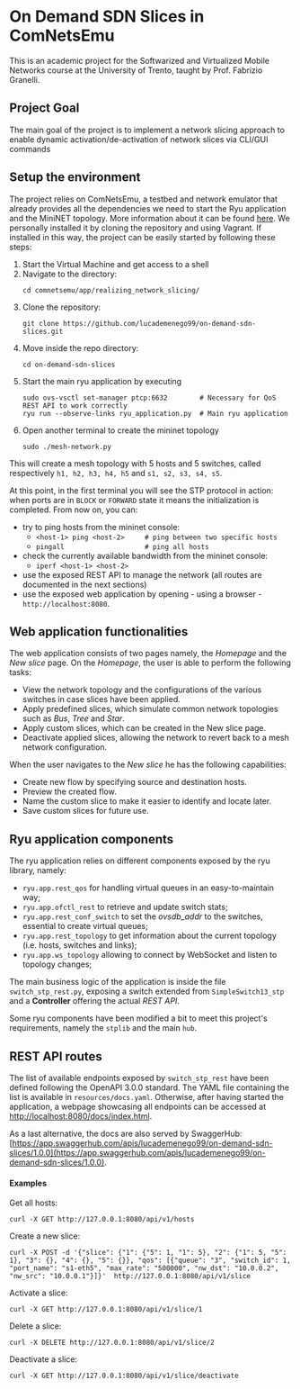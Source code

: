 # On Demand SDN Slices in ComNetsEmu
This is an academic project for the Softwarized and Virtualized Mobile Networks course at the University of Trento, taught by Prof. Fabrizio Granelli.

## Project Goal
The main goal of the project is to implement a network slicing approach to enable dynamic activation/de-activation of network slices via CLI/GUI commands

## Setup the environment
The project relies on ComNetsEmu, a testbed and network emulator that already provides all the dependencies we need to start the Ryu application and the MiniNET topology. More information about it can be found [here](https://git.comnets.net/public-repo/comnetsemu). We personally installed it by cloning the repository and using Vagrant. If installed in this way, the project can be easily started by following these steps:

1. Start the Virtual Machine and get access to a shell
2. Navigate to the directory:
    ```
    cd comnetsemu/app/realizing_network_slicing/
    ```
3. Clone the repository: 
    ```
    git clone https://github.com/lucademenego99/on-demand-sdn-slices.git
    ```
4. Move inside the repo directory: 
    ```
    cd on-demand-sdn-slices
    ```
5. Start the main ryu application by executing
    ```
    sudo ovs-vsctl set-manager ptcp:6632        # Necessary for QoS REST API to work correctly
    ryu run --observe-links ryu_application.py  # Main ryu application
    ```
6. Open another terminal to create the mininet topology
    ```
    sudo ./mesh-network.py
    ```

This will create a mesh topology with 5 hosts and 5 switches, called respectively `h1, h2, h3, h4, h5` and `s1, s2, s3, s4, s5`.

At this point, in the first terminal you will see the STP protocol in action: when ports are in `BLOCK` or `FORWARD` state it means the initialization is completed.
From now on, you can:
- try to ping hosts from the mininet console:
  - `<host-1> ping <host-2>     # ping between two specific hosts`
  - `pingall                    # ping all hosts`
- check the currently available bandwidth from the mininet console:
  - `iperf <host-1> <host-2>`
- use the exposed REST API to manage the network (all routes are documented in the next sections)
- use the exposed web application by opening - using a browser - `http://localhost:8080`.

## Web application functionalities
The web application consists of two pages namely, the *Homepage* and the *New slice* page. 
On the *Homepage*, the user is able to perform the following tasks:
- View the network topology and the configurations of the various switches in case slices have been applied.
- Apply predefined slices, which simulate common network topologies such as *Bus*, *Tree* and *Star*.
- Apply custom slices, which can be created in the New slice page.
- Deactivate applied slices, allowing the network to revert back to a mesh network configuration.

When the user navigates to the *New slice* he has the following capabilities:
- Create new flow by specifying source and destination hosts.
- Preview the created flow.
- Name the custom slice to make it easier to identify and locate later.
- Save custom slices for future use.

## Ryu application components

The ryu application relies on different components exposed by the ryu library, namely:
- `ryu.app.rest_qos` for handling virtual queues in an easy-to-maintain way;
- `ryu.app.ofctl_rest` to retrieve and update switch stats;
- `ryu.app.rest_conf_switch` to set the *ovsdb_addr* to the switches, essential to create virtual queues;
- `ryu.app.rest_topology` to get information about the current topology (i.e. hosts, switches and links);
- `ryu.app.ws_topology` allowing to connect by WebSocket and listen to topology changes;

The main business logic of the application is inside the file `switch_stp_rest.py`, exposing a switch extended from `SimpleSwitch13_stp` and a **Controller** offering the actual *REST API*.

Some ryu components have been modified a bit to meet this project's requirements, namely the `stplib` and the main `hub`.

## REST API routes
The list of available endpoints exposed by `switch_stp_rest` have been defined following the OpenAPI 3.0.0 standard. The YAML file containing the list is available in `resources/docs.yaml`. Otherwise, after having started the application, a webpage showcasing all endpoints can be accessed at [http://localhost:8080/docs/index.html](http://localhost:8080/docs/index.html).

As a last alternative, the docs are also served by SwaggerHub: [https://app.swaggerhub.com/apis/lucademenego99/on-demand-sdn-slices/1.0.0](https://app.swaggerhub.com/apis/lucademenego99/on-demand-sdn-slices/1.0.0).

#### Examples
Get all hosts:
```
curl -X GET http://127.0.0.1:8080/api/v1/hosts
```

Create a new slice:
```
curl -X POST -d '{"slice": {"1": {"5": 1, "1": 5}, "2": {"1": 5, "5": 1}, "3": {}, "4": {}, "5": {}}, "qos": [{"queue": "3", "switch_id": 1, "port_name": "s1-eth5", "max_rate": "500000", "nw_dst": "10.0.0.2", "nw_src": "10.0.0.1"}]}'  http://127.0.0.1:8080/api/v1/slice
```

Activate a slice:
```
curl -X GET http://127.0.0.1:8080/api/v1/slice/1
```

Delete a slice:
```
curl -X DELETE http://127.0.0.1:8080/api/v1/slice/2
```

Deactivate a slice:
```
curl -X GET http://127.0.0.1:8080/api/v1/slice/deactivate
```
